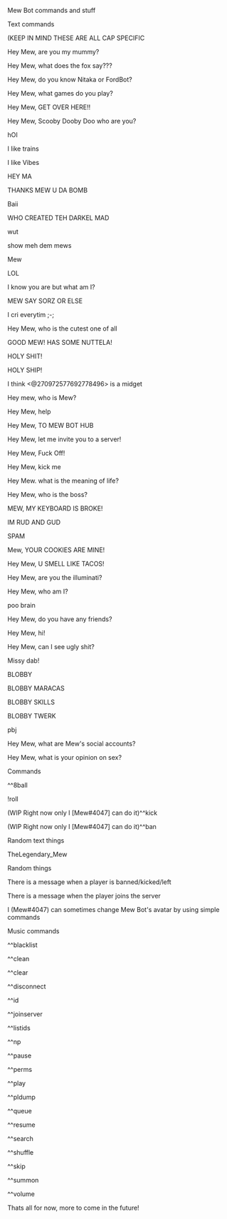 
Mew Bot commands and stuff


Text commands


(KEEP IN MIND THESE ARE ALL CAP SPECIFIC


Hey Mew, are you my mummy?

Hey Mew, what does the fox say???

Hey Mew, do you know Nitaka or FordBot?

Hey Mew, what games do you play?

Hey Mew, GET OVER HERE!!

Hey Mew, Scooby Dooby Doo who are you?

hOI

I like trains

I like Vibes

HEY MA

THANKS MEW U DA BOMB

Baii

WHO CREATED TEH DARKEL MAD

wut

show meh dem mews

Mew

LOL

I know you are but what am I?

MEW SAY SORZ OR ELSE

I cri everytim ;-;

Hey Mew, who is the cutest one of all

GOOD MEW! HAS SOME NUTTELA!

HOLY SHIT!

HOLY SHIP!

I think <@270972577692778496> is a midget

Hey mew, who is Mew?

Hey Mew, help

Hey Mew, TO MEW BOT HUB

Hey Mew, let me invite you to a server!

Hey Mew, Fuck Off!

Hey Mew, kick me

Hey Mew. what is the meaning of life?

Hey Mew, who is the boss?

MEW, MY KEYBOARD IS BROKE!

IM RUD AND GUD

SPAM

Mew, YOUR COOKIES ARE MINE!

Hey Mew, U SMELL LIKE TACOS!

Hey Mew, are you the illuminati?

Hey Mew, who am I?

poo brain

Hey Mew, do you have any friends?

Hey Mew, hi!

Hey Mew, can I see ugly shit?

Missy dab!

BLOBBY

BLOBBY MARACAS

BLOBBY SKILLS

BLOBBY TWERK

pbj

Hey Mew, what are Mew's social accounts?

Hey Mew, what is your opinion on sex?


Commands


^^8ball

!roll

(WIP Right now only I [Mew#4047] can do it)^^kick

(WIP Right now only I [Mew#4047] can do it)^^ban


Random text things


TheLegendary_Mew


Random things


There is a message when a player is banned/kicked/left

There is a message when the player joins the server

I (Mew#4047) can sometimes change Mew Bot's avatar by using simple commands


Music commands


^^blacklist

^^clean

^^clear

^^disconnect

^^id

^^joinserver

^^listids

^^np

^^pause

^^perms

^^play

^^pldump

^^queue

^^resume

^^search

^^shuffle

^^skip

^^summon

^^volume


Thats all for now, more to come in the future!
